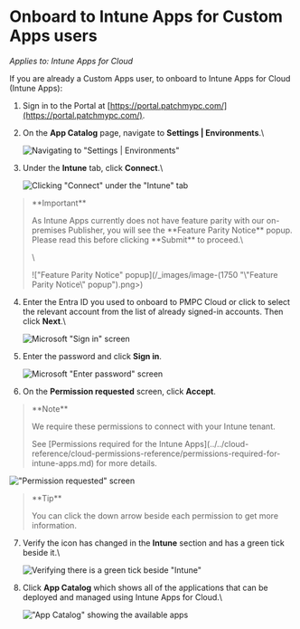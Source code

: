 # Onboard to Intune Apps for Custom Apps users

_Applies to: Intune Apps for Cloud_

If you are already a Custom Apps user, to onboard to Intune Apps for Cloud (Intune Apps):

1. Sign in to the Portal at [https://portal.patchmypc.com/](https://portal.patchmypc.com/).
2.  On the **App Catalog** page, navigate to **Settings | Environments**.\\

    ![Navigating to "Settings | Environments"](../../../_images/image-\(1748\).png)
3.  Under the **Intune** tab, click **Connect**.\\

    ![Clicking "Connect" under the "Intune" tab](../../../_images/image-\(1749\).png)

> \*\*Important\*\*
>
> As Intune Apps currently does not have feature parity with our on-premises Publisher, you will see the \*\*Feature Parity Notice\*\* popup. Please read this before clicking \*\*Submit\*\* to proceed.\\
>
> \\
>
> !\["Feature Parity Notice" popup]\(/\_images/image-(1750 "\\"Feature Parity Notice\\" popup").png>)

4.  Enter the Entra ID you used to onboard to PMPC Cloud or click to select the relevant account from the list of already signed-in accounts. Then click **Next**.\\

    ![Microsoft "Sign in" screen](../../../_images/image-\(1472\).png)
5.  Enter the password and click **Sign in**.

    ![Microsoft "Enter password" screen](../../../_images/image-\(1473\).png)
6. On the **Permission requested** screen, click **Accept**.

> \*\*Note\*\*
>
> We require these permissions to connect with your Intune tenant.
>
> See \[Permissions required for the Intune Apps]\(../../cloud-reference/cloud-permissions-reference/permissions-required-for-intune-apps.md) for more details.

!["Permission requested" screen](../../../_images/image-\(1474\).png)

> \*\*Tip\*\*
>
> You can click the down arrow beside each permission to get more information.

7.  Verify the icon has changed in the **Intune** section and has a green tick beside it.\\

    ![Verifying there is a green tick beside "Intune"](../../../_images/image-\(1751\).png)
8.  Click **App Catalog** which shows all of the applications that can be deployed and managed using Intune Apps for Cloud.\\

    !["App Catalog" showing the available apps](../../../_images/image-\(1752\).png)
